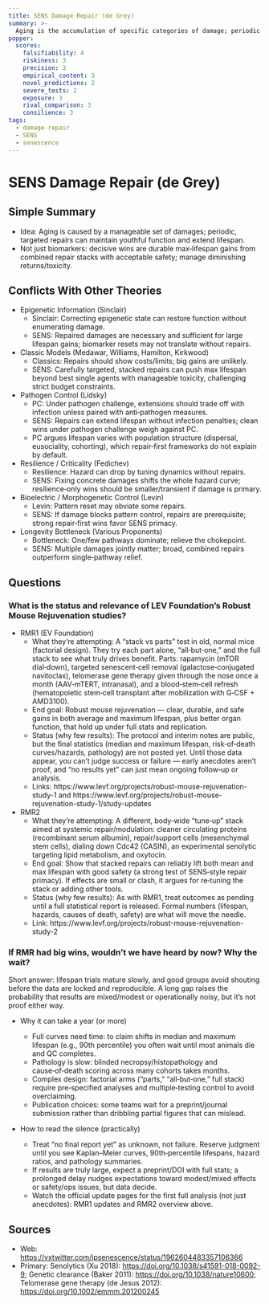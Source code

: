 ```yaml
---
title: SENS Damage Repair (de Grey)
summary: >-
  Aging is the accumulation of specific categories of damage; periodic repair of each category can maintain youthful function without needing to understand all upstream causes.
popper:
  scores:
    falsifiability: 4
    riskiness: 3
    precision: 3
    empirical_content: 3
    novel_predictions: 2
    severe_tests: 2
    exposure: 3
    rival_comparison: 3
    consilience: 3
tags:
  - damage-repair
  - SENS
  - senescence
---
```


# SENS Damage Repair (de Grey)

## Simple Summary

- Idea: Aging is caused by a manageable set of damages; periodic, targeted repairs can maintain youthful function and extend lifespan.
- Not just biomarkers: decisive wins are durable max‑lifespan gains from combined repair stacks with acceptable safety; manage diminishing returns/toxicity.

## Conflicts With Other Theories

<ul>
  <li>Epigenetic Information (Sinclair)
    <ul>
      <li>Sinclair: Correcting epigenetic state can restore function without enumerating damage.</li>
      <li>SENS: Repaired damages are necessary and sufficient for large lifespan gains; biomarker resets may not translate without repairs.</li>
    </ul>
  </li>
  <li>Classic Models (Medawar, Williams, Hamilton, Kirkwood)
    <ul>
      <li>Classics: Repairs should show costs/limits; big gains are unlikely.</li>
      <li>SENS: Carefully targeted, stacked repairs can push max lifespan beyond best single agents with manageable toxicity, challenging strict budget constraints.</li>
    </ul>
  </li>
  <li>Pathogen Control (Lidsky)
    <ul>
      <li>PC: Under pathogen challenge, extensions should trade off with infection unless paired with anti‑pathogen measures.</li>
      <li>SENS: Repairs can extend lifespan without infection penalties; clean wins under pathogen challenge weigh against PC.</li>
      <li>PC argues lifespan varies with population structure (dispersal, eusociality, cohorting), which repair‑first frameworks do not explain by default.</li>
    </ul>
  </li>
  <li>Resilience / Criticality (Fedichev)
    <ul>
      <li>Resilience: Hazard can drop by tuning dynamics without repairs.</li>
      <li>SENS: Fixing concrete damages shifts the whole hazard curve; resilience‑only wins should be smaller/transient if damage is primary.</li>
    </ul>
  </li>
  <li>Bioelectric / Morphogenetic Control (Levin)
    <ul>
      <li>Levin: Pattern reset may obviate some repairs.</li>
      <li>SENS: If damage blocks pattern control, repairs are prerequisite; strong repair‑first wins favor SENS primacy.</li>
    </ul>
  </li>
  <li>Longevity Bottleneck (Various Proponents)
    <ul>
      <li>Bottleneck: One/few pathways dominate; relieve the chokepoint.</li>
      <li>SENS: Multiple damages jointly matter; broad, combined repairs outperform single‑pathway relief.</li>
    </ul>
  </li>
</ul>

## Questions

### What is the status and relevance of LEV Foundation’s Robust Mouse Rejuvenation studies?

<ul>
  <li>RMR1 (EV Foundation)
    <ul>
      <li>What they’re attempting: A “stack vs parts” test in old, normal mice (factorial design). They try each part alone, “all‑but‑one,” and the full stack to see what truly drives benefit. Parts: rapamycin (mTOR dial‑down), targeted senescent‑cell removal (galactose‑conjugated navitoclax), telomerase gene therapy given through the nose once a month (AAV‑mTERT, intranasal), and a blood‑stem‑cell refresh (hematopoietic stem‑cell transplant after mobilization with G‑CSF + AMD3100).</li>
      <li>End goal: Robust mouse rejuvenation — clear, durable, and safe gains in both average and maximum lifespan, plus better organ function, that hold up under full stats and replication.</li>
      <li>Status (why few results): The protocol and interim notes are public, but the final statistics (median and maximum lifespan, risk‑of‑death curves/hazards, pathology) are not posted yet. Until those data appear, you can’t judge success or failure — early anecdotes aren’t proof, and “no results yet” can just mean ongoing follow‑up or analysis.</li>
      <li>Links: https://www.levf.org/projects/robust-mouse-rejuvenation-study-1 and https://www.levf.org/projects/robust-mouse-rejuvenation-study-1/study-updates</li>
    </ul>
  </li>
  <li>RMR2
    <ul>
      <li>What they’re attempting: A different, body‑wide “tune‑up” stack aimed at systemic repair/modulation: cleaner circulating proteins (recombinant serum albumin), repair/support cells (mesenchymal stem cells), dialing down Cdc42 (CASIN), an experimental senolytic targeting lipid metabolism, and oxytocin.</li>
      <li>End goal: Show that stacked repairs can reliably lift both mean and max lifespan with good safety (a strong test of SENS‑style repair primacy). If effects are small or clash, it argues for re‑tuning the stack or adding other tools.</li>
      <li>Status (why few results): As with RMR1, treat outcomes as pending until a full statistical report is released. Formal numbers (lifespan, hazards, causes of death, safety) are what will move the needle.</li>
  <li>Link: https://www.levf.org/projects/robust-mouse-rejuvenation-study-2</li>
  </ul>
  </li>
</ul>

### If RMR had big wins, wouldn’t we have heard by now? Why the wait?

Short answer: lifespan trials mature slowly, and good groups avoid shouting before the data are locked and reproducible. A long gap raises the probability that results are mixed/modest or operationally noisy, but it’s not proof either way.

- Why it can take a year (or more)
  - Full curves need time: to claim shifts in median and maximum lifespan (e.g., 90th percentile) you often wait until most animals die and QC completes.
  - Pathology is slow: blinded necropsy/histopathology and cause‑of‑death scoring across many cohorts takes months.
  - Complex design: factorial arms (“parts,” “all‑but‑one,” full stack) require pre‑specified analyses and multiple‑testing control to avoid overclaiming.
  - Publication choices: some teams wait for a preprint/journal submission rather than dribbling partial figures that can mislead.

- How to read the silence (practically)
  - Treat “no final report yet” as unknown, not failure. Reserve judgment until you see Kaplan–Meier curves, 90th‑percentile lifespans, hazard ratios, and pathology summaries.
  - If results are truly large, expect a preprint/DOI with full stats; a prolonged delay nudges expectations toward modest/mixed effects or safety/ops issues, but data decide.
  - Watch the official update pages for the first full analysis (not just anecdotes): RMR1 updates and RMR2 overview above.

## Sources

- Web: https://vxtwitter.com/jpsenescence/status/1962604483357106366
- Primary: Senolytics (Xu 2018): https://doi.org/10.1038/s41591-018-0092-9; Genetic clearance (Baker 2011): https://doi.org/10.1038/nature10600; Telomerase gene therapy (de Jesus 2012): https://doi.org/10.1002/emmm.201200245
